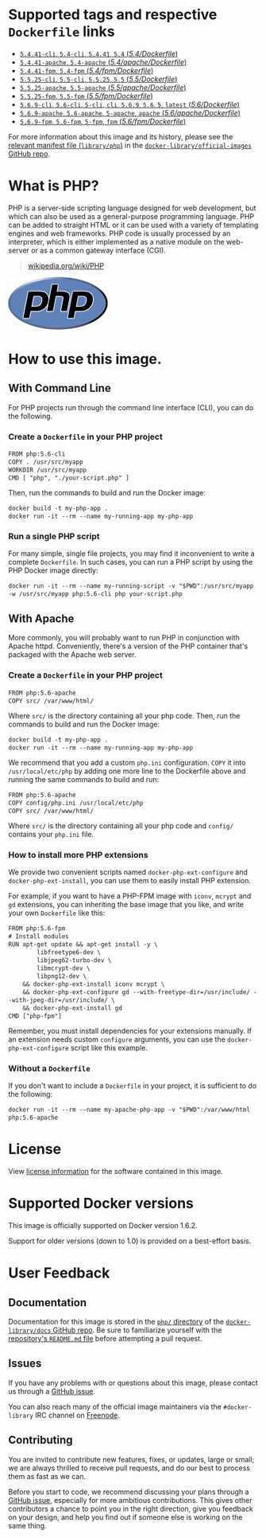 # Supported tags and respective `Dockerfile` links

-	[`5.4.41-cli`, `5.4-cli`, `5.4.41`, `5.4` (*5.4/Dockerfile*)](https://github.com/docker-library/php/blob/58559e7dec9df4af7475dd3ab62864700cf9feae/5.4/Dockerfile)
-	[`5.4.41-apache`, `5.4-apache` (*5.4/apache/Dockerfile*)](https://github.com/docker-library/php/blob/58559e7dec9df4af7475dd3ab62864700cf9feae/5.4/apache/Dockerfile)
-	[`5.4.41-fpm`, `5.4-fpm` (*5.4/fpm/Dockerfile*)](https://github.com/docker-library/php/blob/58559e7dec9df4af7475dd3ab62864700cf9feae/5.4/fpm/Dockerfile)
-	[`5.5.25-cli`, `5.5-cli`, `5.5.25`, `5.5` (*5.5/Dockerfile*)](https://github.com/docker-library/php/blob/58559e7dec9df4af7475dd3ab62864700cf9feae/5.5/Dockerfile)
-	[`5.5.25-apache`, `5.5-apache` (*5.5/apache/Dockerfile*)](https://github.com/docker-library/php/blob/58559e7dec9df4af7475dd3ab62864700cf9feae/5.5/apache/Dockerfile)
-	[`5.5.25-fpm`, `5.5-fpm` (*5.5/fpm/Dockerfile*)](https://github.com/docker-library/php/blob/58559e7dec9df4af7475dd3ab62864700cf9feae/5.5/fpm/Dockerfile)
-	[`5.6.9-cli`, `5.6-cli`, `5-cli`, `cli`, `5.6.9`, `5.6`, `5`, `latest` (*5.6/Dockerfile*)](https://github.com/docker-library/php/blob/58559e7dec9df4af7475dd3ab62864700cf9feae/5.6/Dockerfile)
-	[`5.6.9-apache`, `5.6-apache`, `5-apache`, `apache` (*5.6/apache/Dockerfile*)](https://github.com/docker-library/php/blob/58559e7dec9df4af7475dd3ab62864700cf9feae/5.6/apache/Dockerfile)
-	[`5.6.9-fpm`, `5.6-fpm`, `5-fpm`, `fpm` (*5.6/fpm/Dockerfile*)](https://github.com/docker-library/php/blob/58559e7dec9df4af7475dd3ab62864700cf9feae/5.6/fpm/Dockerfile)

For more information about this image and its history, please see the [relevant manifest file (`library/php`)](https://github.com/docker-library/official-images/blob/master/library/php) in the [`docker-library/official-images` GitHub repo](https://github.com/docker-library/official-images).

# What is PHP?

PHP is a server-side scripting language designed for web development, but which can also be used as a general-purpose programming language. PHP can be added to straight HTML or it can be used with a variety of templating engines and web frameworks. PHP code is usually processed by an interpreter, which is either implemented as a native module on the web-server or as a common gateway interface (CGI).

> [wikipedia.org/wiki/PHP](http://en.wikipedia.org/wiki/PHP)

![logo](https://raw.githubusercontent.com/docker-library/docs/master/php/logo.png)

# How to use this image.

## With Command Line

For PHP projects run through the command line interface (CLI), you can do the following.

### Create a `Dockerfile` in your PHP project

	FROM php:5.6-cli
	COPY . /usr/src/myapp
	WORKDIR /usr/src/myapp
	CMD [ "php", "./your-script.php" ]

Then, run the commands to build and run the Docker image:

	docker build -t my-php-app .
	docker run -it --rm --name my-running-app my-php-app

### Run a single PHP script

For many simple, single file projects, you may find it inconvenient to write a complete `Dockerfile`. In such cases, you can run a PHP script by using the PHP Docker image directly:

	docker run -it --rm --name my-running-script -v "$PWD":/usr/src/myapp -w /usr/src/myapp php:5.6-cli php your-script.php

## With Apache

More commonly, you will probably want to run PHP in conjunction with Apache httpd. Conveniently, there's a version of the PHP container that's packaged with the Apache web server.

### Create a `Dockerfile` in your PHP project

	FROM php:5.6-apache
	COPY src/ /var/www/html/

Where `src/` is the directory containing all your php code. Then, run the commands to build and run the Docker image:

	docker build -t my-php-app .
	docker run -it --rm --name my-running-app my-php-app

We recommend that you add a custom `php.ini` configuration. `COPY` it into `/usr/local/etc/php` by adding one more line to the Dockerfile above and running the same commands to build and run:

	FROM php:5.6-apache
	COPY config/php.ini /usr/local/etc/php
	COPY src/ /var/www/html/

Where `src/` is the directory containing all your php code and `config/` contains your `php.ini` file.

### How to install more PHP extensions

We provide two convenient scripts named `docker-php-ext-configure` and `docker-php-ext-install`, you can use them to easily install PHP extension.

For example, if you want to have a PHP-FPM image with `iconv`, `mcrypt` and `gd` extensions, you can inheriting the base image that you like, and write your own `Dockerfile` like this:

	FROM php:5.6-fpm
	# Install modules
	RUN apt-get update && apt-get install -y \
	        libfreetype6-dev \
	        libjpeg62-turbo-dev \
	        libmcrypt-dev \
	        libpng12-dev \
	    && docker-php-ext-install iconv mcrypt \
	    && docker-php-ext-configure gd --with-freetype-dir=/usr/include/ --with-jpeg-dir=/usr/include/ \
	    && docker-php-ext-install gd
	CMD ["php-fpm"]

Remember, you must install dependencies for your extensions manually. If an extension needs custom `configure` arguments, you can use the `docker-php-ext-configure` script like this example.

### Without a `Dockerfile`

If you don't want to include a `Dockerfile` in your project, it is sufficient to do the following:

	docker run -it --rm --name my-apache-php-app -v "$PWD":/var/www/html php:5.6-apache

# License

View [license information](http://php.net/license/) for the software contained in this image.

# Supported Docker versions

This image is officially supported on Docker version 1.6.2.

Support for older versions (down to 1.0) is provided on a best-effort basis.

# User Feedback

## Documentation

Documentation for this image is stored in the [`php/` directory](https://github.com/docker-library/docs/tree/master/php) of the [`docker-library/docs` GitHub repo](https://github.com/docker-library/docs). Be sure to familiarize yourself with the [repository's `README.md` file](https://github.com/docker-library/docs/blob/master/README.md) before attempting a pull request.

## Issues

If you have any problems with or questions about this image, please contact us through a [GitHub issue](https://github.com/docker-library/php/issues).

You can also reach many of the official image maintainers via the `#docker-library` IRC channel on [Freenode](https://freenode.net).

## Contributing

You are invited to contribute new features, fixes, or updates, large or small; we are always thrilled to receive pull requests, and do our best to process them as fast as we can.

Before you start to code, we recommend discussing your plans through a [GitHub issue](https://github.com/docker-library/php/issues), especially for more ambitious contributions. This gives other contributors a chance to point you in the right direction, give you feedback on your design, and help you find out if someone else is working on the same thing.
